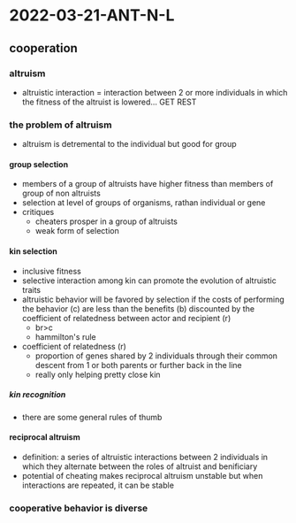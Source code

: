 # 2022-03-21-ANT-N-L
## cooperation

### altruism
- altruistic interaction = interaction between 2 or more individuals in which the fitness of the altruist is lowered... GET REST

### the problem of altruism
- altruism is detremental to the individual but good for group

#### group selection
- members of a group of altruists have higher fitness than members of group of non altruists
- selection at level of groups of organisms, rathan individual or gene
- critiques
  - cheaters prosper in a group of altruists
  - weak form of selection 

#### kin selection 
- inclusive fitness 
- selective interaction among kin can promote the evolution of altruistic traits
- altruistic behavior will be favored by selection if the costs of performing the behavior (c) are less than the benefits (b) discounted by the coefficient of relatedness between actor and recipient (r)
  - br>c 
  - hammilton's rule
- coefficient of relatedness (r) 
  - proportion of genes shared by 2 individuals through their common descent from 1 or both parents or further back in the line
  - really only helping pretty close kin 

##### kin recognition
- there are some general rules of thumb 

#### reciprocal altruism
- definition: a series of altruistic interactions between 2 individuals in which they alternate between the roles of altruist and benificiary
- potential of cheating makes reciprocal altruism unstable but when interactions are repeated, it can be stable

### cooperative behavior is diverse







